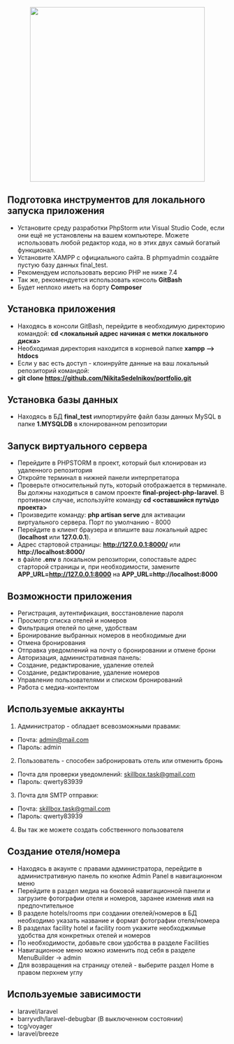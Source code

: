 <p align="center"><a href="https://laravel.com" target="_blank"><img src="https://raw.githubusercontent.com/laravel/art/master/logo-lockup/5%20SVG/2%20CMYK/1%20Full%20Color/laravel-logolockup-cmyk-red.svg" width="400"></a></p>

## Подготовка инструментов для локального запуска приложения

- Установите среду разработки PhpStorm или Visual Studio Code, если они ещё не
установлены на вашем компьютере. Можете использовать любой редактор кода,
но в этих двух самый богатый функционал. 
- Установите XAMPP с официального сайта. В phpmyadmin создайте пустую базу
   данных final_test.
- Рекомендуем использовать версию PHP не ниже 7.4
- Так же, рекомендуется использовать консоль **GitBash**
- Будет неплохо иметь на борту **Composer**

## Установка приложения

- Находясь в консоли GitBash, перейдите в необходимую директорию командой: **cd <локальный адрес начиная с метки локального диска>**
- Необходимая директория находится в корневой папке **xampp --> htdocs** 
- Если у вас есть доступ - клоинруйте данные на ваш локальный репозиторий командой:
- **git clone https://github.com/NikitaSedelnikov/portfolio.git**

## Установка базы данных

- Находясь в БД **final_test** импортируйте файл базы данных MySQL в папке **1.MYSQLDB** в клонированном репозитории


## Запуск виртуального сервера

- Перейдите в PHPSTORM в проект, который был клонирован из удаленного репозитория
- Откройте терминал в нижней панели интерпретатора
- Проверьте относительный путь, который отображается в терминале. Вы должны находиться в самом проекте **final-project-php-laravel**. В противном случае, используйте команду **cd <оставшийся путь\до проекта>**
- Произведите команду: **php artisan serve** для активации виртуального сервера. Порт по умолчанию - 8000
- Перейдите в клиент браузера и впишите ваш локальный адрес (**localhost** или **127.0.0.1**).
- Адрес стартовой страницы: **http://127.0.0.1:8000/** или **http://localhost:8000/**
- в файле **.env** в локальном репозитории, сопоставьте адрес старторой страницы и, при необходимости, замените **APP_URL=http://127.0.0.1:8000** на **APP_URL=http://localhost:8000**

## Возможности приложения

- Регистрация, аутентификация, восстановление пароля
- Просмотр списка отелей и номеров
- Фильтрация отелей по цене, удобствам
- Бронирование выбранных номеров в необходимые дни
- Отмена бронирования
- Отправка уведомлений на почту о бронировании и отмене брони
- Авторизация, административная панель:
- Создание, редактирование, удаление отелей
- Создание, редактирование, удаление номеров
- Управление пользователями и списком бронирований
- Работа с медиа-контентом

## Используемые аккаунты

1. Администратор - обладает всевозможными правами:
- Почта: admin@mail.com 
- Пароль: admin

2. Пользователь - способен забронировать отель или отменить бронь
- Почта для проверки уведомлений: skillbox.task@gmail.com
- Пароль: qwerty83939

3. Почта для SMTP отправки:
- Почта: skillbox.task@gmail.com
- Пароль: qwerty83939

4. Вы так же можете создать собственного пользователя

## Создание отеля/номера

- Находясь в акаунте с правами администратора, перейдите в административную панель по кнопке Admin Panel в навигационном меню
- Перейдите в раздел медиа на боковой навигационной панели и загрузите фотографии отеля и номеров, заранее изменив имя на предпочтительное
- В разделе hotels/rooms при создании отелей/номеров в БД необходимо указать название и формат фотографии отеля/номера
- В разделах facility hotel и facility room укажите необходжимые удобства для конкретных отелей и номеров
- По необходимости, добавьте свои удобства в разделе Facilities
- Навигационное меню можно изменить под себя в разделе MenuBuilder -> admin
- Для возвращения на страницу отелей - выберите раздел Home в правом перхнем углу

## Используемые зависимости

- laravel/laravel
- barryvdh/laravel-debugbar (В выключенном состоянии)
- tcg/voyager
- laravel/breeze
